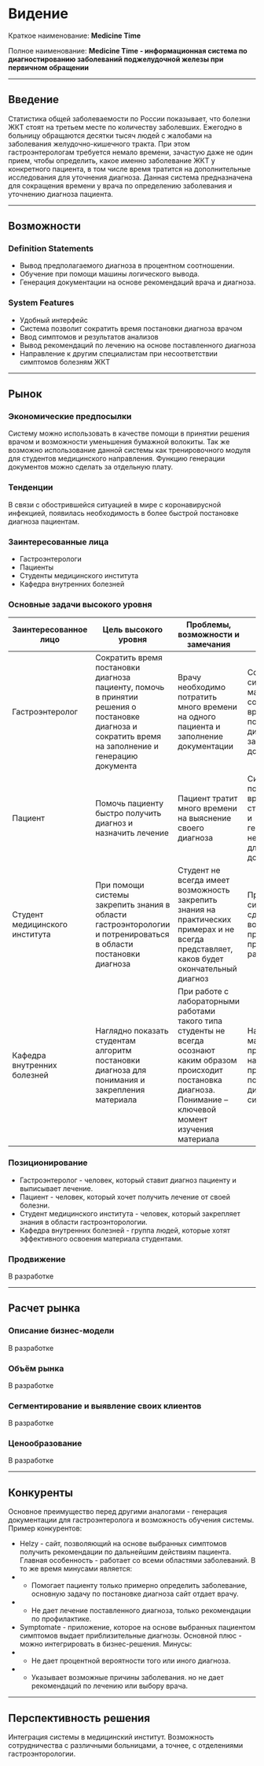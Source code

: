 # Видение

Краткое наименование: **Medicine Time**

Полное наименование: **Medicine Time - информационная система по диагностированию заболеваний поджелудочной железы при первичном обращении** 

---

## Введение

Статистика общей заболеваемости по России показывает, что болезни ЖКТ стоят на третьем месте по количеству заболевших. Ежегодно в больницу обращаются десятки тысяч людей с жалобами на заболевания желудочно-кишечного тракта. При этом гастроэнтерологам требуется немало времени, зачастую даже не один прием, чтобы определить, какое именно заболевание ЖКТ у конкретного пациента, в том числе время тратится на дополнительные исследования для уточнения диагноза. Данная система предназначена для сокращения времени у врача по определению заболевания и уточнению диагноза пациента.

---

## Возможности

### Definition Statements
- Вывод предполагаемого диагноза в процентном соотношении.
- Обучение при помощи машины логического вывода.
- Генерация документации на основе рекомендаций врача и диагноза.

### System Features
- Удобный интерфейс
- Система позволит сократить время постановки диагноза врачом
- Ввод симптомов и результатов анализов
- Вывод рекомендаций по лечению на основе поставленного диагноза 
- Направление к другим специалистам при несоответствии симптомов болезням ЖКТ

---

## Рынок

### Экономические предпосылки 
Систему можно использовать в качестве помощи в принятии решения врачом и возможности уменьшения бумажной волокиты. Так же возможно использование данной системы как тренировочного модуля для студентов медицинского направления. Функцию генерации документов можно сделать за отдельную плату.

### Тенденции
В связи с обострившейся ситуацией в мире с коронавирусной инфекцией, появилась необходимость в более быстрой постановке диагноза пациентам. 

### Заинтересованные лица
- Гастроэнтерологи
- Пациенты
- Студенты медицинского института
- Кафедра внутренних болезней

### Основные задачи высокого уровня

Заинтересованное лицо | Цель высокого уровня | Проблемы, возможности и замечания | Текущие решения
--- | --- | --- | ---
Гастроэнтеролог | Сократить время постановки диагноза пациенту, помочь в принятии решения о постановке диагноза и сократить время на заполнение и генерацию документа | Врачу необходимо потратить много времени на одного пациента и заполнение документации | Создать систему, максимально сокращающую время постановки диагноза и заполнение документов
Пациент | Помочь пациенту быстро получить диагноз и назначить лечение | Пациент тратит много времени на выяснение своего диагноза | Система, помогающая врачу быстрее ставить диагноз и генерирующая необходимые для лечения документы
Студент медицинского института | При помощи системы закрепить знания в области гастроэнторологии и потренироваться в области постановки диагноза | Студент не всегда имеет возможность закрепить знания на практических примерах и не всегда представляет, каков будет окончательный диагноз | При работе системы сделать возможность просмотра промежуточных расчетов
Кафедра внутренних болезней | Наглядно показать студентам алгоритм постановки диагноза для понимания и закрепления материала | При работе с лабораторными работами такого типа студенты не всегда осознают каким образом происходит постановка диагноза. Понимание – ключевой момент изучения материала | Написать максимально прозрачный и наглядный процесс постановки диагноза системой

### Позиционирование
- Гастроэнтеролог - человек, который ставит диагноз пациенту и выписывает лечение.
- Пациент - человек, который хочет получить лечение от своей болезни.
- Студент медицинского института - человек, который закрепляет знания в области гастроэнторологии.
- Кафедра внутренних болезней - группа людей, которые хотят эффективного освоения материала студентами.

### Продвижение 
В разработке

---

## Расчет рынка

### Описание бизнес-модели
В разработке 

### Объём рынка
В разработке 

### Сегментирование и выявление своих клиентов
В разработке

### Ценообразование
В разработке

---

## Конкуренты
Основное преимущество перед другими аналогами - генерация документации для гастроэнтеролога и возможность обучения системы. 
Пример конкурентов:

- Helzy - сайт, позволяющий на основе выбранных симптомов получить рекомендации по дальнейшим действиям пациента. Главная особенность - работает со всеми областями заболеваний. В то же время минусами является:
- - Помогает пациенту только примерно определить заболевание, основную задачу по постановке диагноза сайт отдает врачу.
- - Не дает лечение поставленного диагноза, только рекомендации по профилактике.
- Symptomate - приложение, которое на основе выбранных пациентом симптомов выдает приблизительные диагнозы. Основной плюс - можно интегрировать в бизнес-решения. Минусы:
- - Не дает процентной вероятности того или иного диагноза.
- - Указывает возможные причины заболевания. но не дает рекомендаций по лечению или выбору врача.

--- 

## Перспективность решения
Интеграция системы в медицинский институт. Возможность сотрудничества с различными больницами, а точнее, с отделениями гастроэнторологии.
